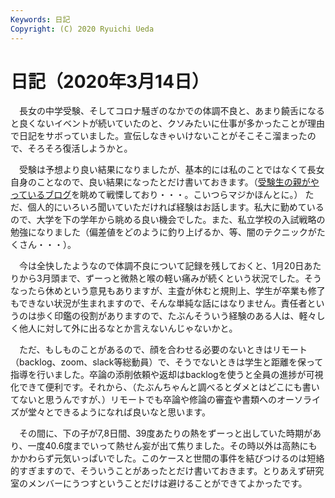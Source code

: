 ```yaml
---
Keywords: 日記
Copyright: (C) 2020 Ryuichi Ueda
---
```


# 日記（2020年3月14日） 

　長女の中学受験、そしてコロナ騒ぎのなかでの体調不良と、あまり饒舌になると良くないイベントが続いていたのと、クソみたいに仕事が多かったことが理由で日記をサボっていました。宣伝しなきゃいけないことがそこそこ溜まったので、そろそろ復活しようかと。


　受験は予想より良い結果になりましたが、基本的には私のことではなくて長女自身のことなので、良い結果になったとだけ書いておきます。（[受験生の親がやっているブログ](https://juken.blogmura.com/juken_juniorschool/)を眺めて戦慄しており・・・。こいつらマジかほんとに。） ただ、個人的にいろいろ聞いていただければ経験はお話します。私大に勤めているので、大学を下の学年から眺める良い機会でした。また、私立学校の入試戦略の勉強になりました（偏差値をどのように釣り上げるか、等、闇のテクニックがたくさん・・・）。


　今は全快したようなので体調不良について記録を残しておくと、1月20日あたりから3月頭まで、ずーっと微熱と喉の軽い痛みが続くという状況でした。そうなったら休めという意見もありますが、主査が休むと規則上、学生が卒業も修了もできない状況が生まれますので、そんな単純な話にはなりません。責任者というのは歩く印鑑の役割がありますので、たぶんそういう経験のある人は、軽々しく他人に対して外に出るなとか言えないんじゃないかと。

　ただ、もしものことがあるので、顔を合わせる必要のないときはリモート（backlog、zoom、slack等総動員）で、そうでないときは学生と距離を保って指導を行いました。卒論の添削依頼や返却はbacklogを使うと全員の進捗が可視化できて便利です。それから、（たぶんちゃんと調べるとダメとはどこにも書いてないと思うんですが、）リモートでも卒論や修論の審査や書類へのオーソライズが堂々とできるようになれば良いなと思います。


　その間に、下の子が7,8日間、39度あたりの熱をずーっと出していた時期があり、一度40.6度までいって熱せん妄が出て焦りました。その時以外は高熱にもかかわらず元気いっぱいでした。このケースと世間の事件を結びつけるのは短絡的すぎますので、そういうことがあったとだけ書いておきます。とりあえず研究室のメンバーにうつすということだけは避けることができてよかったです。

